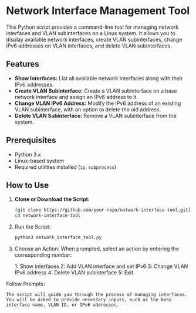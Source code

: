 # Network Interface Management Tool

This Python script provides a command-line tool for managing network interfaces and VLAN subinterfaces on a Linux system. It allows you to display available network interfaces, create VLAN subinterfaces, change IPv6 addresses on VLAN interfaces, and delete VLAN subinterfaces.

## Features

- **Show Interfaces:** List all available network interfaces along with their IPv6 addresses.
- **Create VLAN Subinterface:** Create a VLAN subinterface on a base network interface and assign an IPv6 address to it.
- **Change VLAN IPv6 Address:** Modify the IPv6 address of an existing VLAN subinterface, with an option to delete the old address.
- **Delete VLAN Subinterface:** Remove a VLAN subinterface from the system.

## Prerequisites

- Python 3.x
- Linux-based system
- Required utilities installed (`ip`, `subprocess`)

## How to Use

1. **Clone or Download the Script:**
   ```bash
   [git clone https://github.com/your-repo/network-interface-tool.git](https://github.com/VATASec/Authomotive_Ethernet.git)
   cd network-interface-tool
2. Run the Script:
   ```bash
   python3 network_interface_tool.py

3. Choose an Action:
   When prompted, select an action by entering the corresponding number:

    1: Show interfaces
    2: Add VLAN interface and set IPv6
    3: Change VLAN IPv6 address
    4: Delete VLAN subinterface
    5: Exit

Follow Prompts:

    The script will guide you through the process of managing interfaces. You will be asked to provide necessary inputs, such as the base interface name, VLAN ID, or IPv6 addresses.
